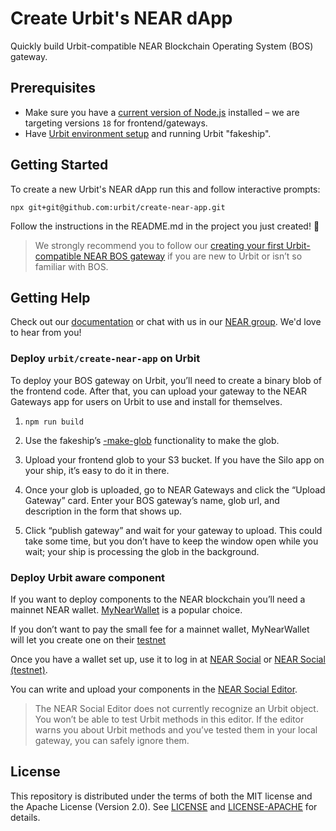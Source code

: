 # Create Urbit's NEAR dApp

Quickly build Urbit-compatible NEAR Blockchain Operating System (BOS) gateway.

## Prerequisites

- Make sure you have a [current version of Node.js](https://nodejs.org) installed – we are targeting versions `18` for frontend/gateways.
- Have [Urbit environment setup](https://docs.urbit.org/courses/environment#creating-a-fake-ship) and running Urbit "fakeship".

## Getting Started

To create a new Urbit's NEAR dApp run this and follow interactive prompts:

    npx git+git@github.com:urbit/create-near-app.git

Follow the instructions in the README.md in the project you just created! 🚀

> We strongly recommend you to follow our [creating your first Urbit-compatible NEAR BOS gateway](https://docs.urbit.org/) if you are new to Urbit or isn’t so familiar with BOS.

## Getting Help

Check out our [documentation](https://docs.urbit.org/) or chat with us in our [NEAR group](http://invite-group-link). We'd love to hear from you!

### Deploy `urbit/create-near-app` on Urbit

To deploy your BOS gateway on Urbit, you’ll need to create a binary blob of the frontend code. After that, you can upload your gateway to the NEAR Gateways app for users on Urbit to use and install for themselves.

1. `npm run build`

2. Use the fakeship’s [-make-glob](https://docs.urbit.org/userspace/apps/reference/dist/glob#-make-glob) functionality to make the glob.
3. Upload your frontend glob to your S3 bucket. If you have the Silo app on your ship, it’s easy to do it in there.
4. Once your glob is uploaded, go to NEAR Gateways and click the “Upload Gateway” card. Enter your BOS gateway’s name, glob url, and description in the form that shows up.
5. Click “publish gateway” and wait for your gateway to upload. This could take some time, but you don’t have to keep the window open while you wait; your ship is processing the glob in the background.

### Deploy Urbit aware component

If you want to deploy components to the NEAR blockchain you’ll need a mainnet NEAR wallet. [MyNearWallet](https://www.mynearwallet.com/) is a popular choice.

If you don’t want to pay the small fee for a mainnet wallet, MyNearWallet will let you create one on their [testnet](https://testnet.mynearwallet.com)

Once you have a wallet set up, use it to log in at [NEAR Social](https://near.social/) or [NEAR Social (testnet)](https://test.near.social/).

You can write and upload your components in the [NEAR Social Editor](https://near.social/edit).

> The NEAR Social Editor does not currently recognize an Urbit object. You won’t be able to test Urbit methods in this editor. If the editor warns you about Urbit methods and you’ve tested them in your local gateway, you can safely ignore them.

## License

This repository is distributed under the terms of both the MIT license and the Apache License (Version 2.0).
See [LICENSE](LICENSE) and [LICENSE-APACHE](LICENSE-APACHE) for details.
